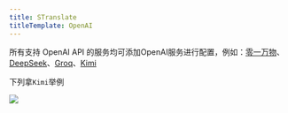 ```yaml
---
title: STranslate
titleTemplate: OpenAI
---
```


所有支持 OpenAI API 的服务均可添加OpenAI服务进行配置，例如：[零一万物](https://lingyiwanwu.com/)、[DeepSeek](https://www.deepseek.com/)、[Groq](https://wow.groq.com/)、[Kimi](https://www.moonshot.cn/)

下列拿`Kimi`举例

![](/img/api/openai.gif)